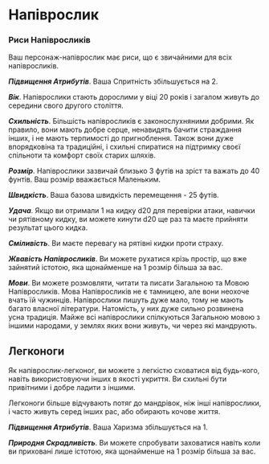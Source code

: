 # Напіврослик

### Риси Напівросликів

Ваш персонаж-напіврослик має риси, що є звичайними для всіх напівросликів.

***Підвищення Атрибутів***. Ваша Спритність збільшується на 2.

***Вік***. Напіврослики стають дорослими у віці 20 років і загалом живуть до середини свого другого століття.

***Схильність***. Більшість напівросликів є законослухняними добрими. Як правило, вони мають добре серце, ненавидять бачити страждання інших, і не мають терпимості до пригноблення. Також вони дуже впорядковіна та традиційні, і схильні спиратися на підтримку своєї спільноти та комфорт своїх старих шляхів.

***Розмір***. Напіврослики зазвичай близько 3 футів на зріст та важать до 40 фунтів. Ваш розмір вважається Маленьким.

***Швидкість***. Ваша базова швидкість перемещення - 25 футів.

***Удача***. Якщо ви отримали 1 на кидку d20 для перевірки атаки, навички чи рятівному кидку, ви можете кинути d20 ще раз та маєте прийняти результат цього кидка.

***Сміливість***. Ви маєте перевагу на рятівні кидки проти страху.

***Жвавість Напівросликів***. Ви можете рухатися крізь простір, що вже зайнятий істотою, яка щонайменше на 1 розмір більша за вас.

***Мови***. Ви можете розмовляти, читати та писати Загальною та Мовою Напівросликів. Мова Напівросликів не є тамницею, але вони неохоче вчать їй чужинців. Напіврослики пишуть дуже мало, тому не мають багато власної літератури. Натомість, у них дуже сильно розвинена усна традиція. Майже всі напіврослики спілкуються Загальною мовою з іншими народами, у землях яких вони живуть, чи через які мандрують.

## Легконоги

Як напіврослик-легконог, ви можете з легкістю сховатися від будь-кого, навіть використовуючи інших в якості укриття. Ви схильні бути привітними і добре ладити з іншими.

Легконоги більше відчувають потяг до мандрівок, ніж інші напіврослики, і часто живуть серед інших рас, або обирають кочове життя.

***Підвищення Атрибутів***. Ваша Харизма збільшується на 1.

***Природня Скрадливість***. Ви можете спробувати заховатися навіть коли ви приховані лише істотою, яка щонайменше на 1 розмір більша за вас.